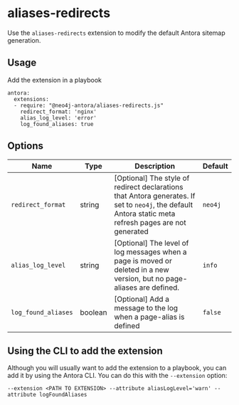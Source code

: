 # aliases-redirects

Use the `aliases-redirects` extension to modify the default Antora sitemap generation.

## Usage

Add the extension in a playbook

```
antora:
  extensions:
  - require: "@neo4j-antora/aliases-redirects.js"
    redirect_format: 'nginx'
    alias_log_level: 'error'
    log_found_aliases: true
```

## Options

| Name | Type | Description | Default
| ---- | ---- | ----------- | -------
| `redirect_format` | string | [Optional] The style of redirect declarations that Antora generates. If set to `neo4j`, the default Antora static meta refresh pages are not generated | `neo4j`
| `alias_log_level` | string | [Optional] The level of log messages when a page is moved or deleted in a new version, but no page-aliases are defined. | `info`
| `log_found_aliases` | boolean | [Optional] Add a message to the log when a page-alias is defined | `false`


## Using the CLI to add the extension

Although you will usually want to add the extension to a playbook, you can add it by using the Antora CLI.
You can do this with the `--extension` option:

```
--extension <PATH TO EXTENSION> --attribute aliasLogLevel='warn' --attribute logFoundAliases
```